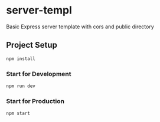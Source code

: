 # server-templ
Basic Express server template with cors and public directory

## Project Setup

```sh
npm install
```

### Start for Development

```sh
npm run dev
```

### Start for Production

```sh
npm start
```
